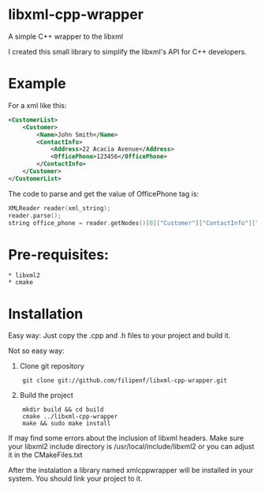 libxml-cpp-wrapper
==================

A simple C++ wrapper to the libxml

I created this small library to simplify the libxml's API for C++ developers.

Example
====================
For a xml like this:
```xml
<CustomerList>
    <Customer>
        <Name>John Smith</Name>
        <ContactInfo>
            <Address>22 Acacia Avenue</Address>
            <OfficePhone>123456</OfficePhone>
        </ContactInfo>
    </Customer>
</CustomerList>
```
The code to parse and get the value of OfficePhone tag is:
```c++
XMLReader reader(xml_string);
reader.parse();
string office_phone = reader.getNodes()[0]["Customer"]["ContactInfo"]["OfficePhone"].text;
```


Pre-requisites:
===================
    * libxml2
    * cmake


Installation
===================
Easy way:
    Just copy the .cpp and .h files to your project and build it.

Not so easy way:

1) Clone git repository
```
    git clone git://github.com/filipenf/libxml-cpp-wrapper.git
```
2) Build the project
```
    mkdir build && cd build
    cmake ../libxml-cpp-wrapper
    make && sudo make install
```
If may find some errors about the inclusion of libxml headers. Make sure your
libxml2 include directory is /usr/local/include/libxml2 or you can adjust it
in the CMakeFiles.txt

After the instalation a library named xmlcppwrapper will be installed in your
system. You should link your project to it.

